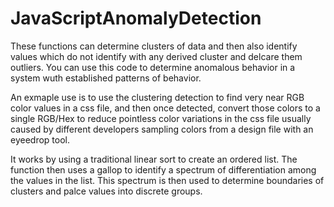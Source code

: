 JavaScriptAnomalyDetection
==========================

These functions can determine clusters of data and then also identify values which do not identify with any derived cluster and delcare them outliers. You can use this code to determine anomalous behavior in a system wuth established patterns of behavior.

An exmaple use is to use the clustering detection to find very near RGB color values in a css file, and then once detected, convert those colors to a single RGB/Hex to reduce pointless color variations in the css file usually caused by different developers sampling colors from a design file with an eyeedrop tool.

It works by using a traditional linear sort to create an ordered list. The function then uses a gallop to identify a spectrum of differentiation among the values in the list. This spectrum is then used to determine boundaries of clusters and palce values into discrete groups.

